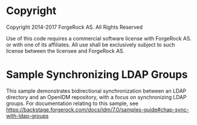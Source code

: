 Copyright
=============
Copyright 2014-2017 ForgeRock AS. All Rights Reserved

Use of this code requires a commercial software license with ForgeRock AS.
or with one of its affiliates. All use shall be exclusively subject
to such license between the licensee and ForgeRock AS.

Sample Synchronizing LDAP Groups
================================

This sample demonstrates bidirectional synchronization between an LDAP directory
and an OpenIDM repository, with a focus on synchronizing LDAP groups. For
documentation relating to this sample, see
https://backstage.forgerock.com/docs/idm/7.0/samples-guide#chap-sync-with-ldap-groups

